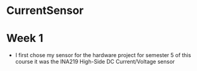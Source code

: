 
# CurrentSensor

# Week 1 
* I first chose my sensor for the hardware project for semester 5 of this course it was the INA219 High-Side DC Current/Voltage sensor

